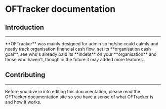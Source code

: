 # OFTracker documentation

## Introduction
<hr>
**OFTracker** was mainly designed for admin so he/she could calmly and neatly track organisation financial cash flow, set its **organisation cash goal**, see who's already paid its **indebt** on your **organisation** and those who haven't, though in the future it may added more features.

## Contributing 
<hr>
Before you dive in into editing this documentation, please read the OFTracker documentation site so you have a sense of what OFTracker is and how it works.
